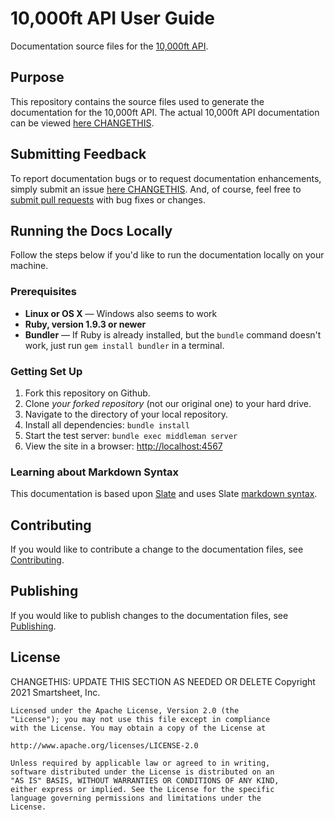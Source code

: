 # 10,000ft API User Guide

Documentation source files for the [10,000ft API](https://github.com/10Kft/10kft-api).

## Purpose

This repository contains the source files used to generate the documentation for the 10,000ft API.
The actual 10,000ft API documentation can be viewed [here CHANGETHIS](link-github-pages-location).

## Submitting Feedback

To report documentation bugs or to request documentation enhancements, simply submit an issue [here CHANGETHIS](https://github.com/10000ft-location/issues).
And, of course, feel free to [submit pull requests](https://help.github.com/articles/using-pull-requests) with bug fixes or changes.

## Running the Docs Locally

Follow the steps below if you'd like to run the documentation locally on your machine.

### Prerequisites

 - **Linux or OS X** — Windows also seems to work
 - **Ruby, version 1.9.3 or newer**
 - **Bundler** — If Ruby is already installed, but the `bundle` command doesn't work, just run `gem install bundler` in a terminal.

### Getting Set Up

 1. Fork this repository on Github.
 2. Clone *your forked repository* (not our original one) to your hard drive.
 3. Navigate to the directory of your local repository.
 4. Install all dependencies: `bundle install`
 5. Start the test server: `bundle exec middleman server`
 6. View the site in a browser:  <http://localhost:4567>

### Learning about Markdown Syntax

This documentation is based upon [Slate](https://github.com/tripit/slate/) and uses Slate [markdown syntax](https://github.com/tripit/slate/wiki/Markdown-Syntax).

## Contributing
If you would like to contribute a change to the documentation files, see [Contributing](CONTRIBUTING.md).

## Publishing
If you would like to publish changes to the documentation files, see [Publishing](PUBLISHING.md).

## License
  CHANGETHIS: UPDATE THIS SECTION AS NEEDED OR DELETE
	Copyright 2021 Smartsheet, Inc.

	Licensed under the Apache License, Version 2.0 (the
	"License"); you may not use this file except in compliance
	with the License. You may obtain a copy of the License at

	http://www.apache.org/licenses/LICENSE-2.0

	Unless required by applicable law or agreed to in writing,
	software distributed under the License is distributed on an
	"AS IS" BASIS, WITHOUT WARRANTIES OR CONDITIONS OF ANY KIND,
	either express or implied. See the License for the specific
	language governing permissions and limitations under the
	License.
